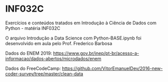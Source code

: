 # INF032C

Exercícios e conteúdos tratados em Introdução à Ciência de Dados com Python - matéria INF032C

O arquivo Introdução a Data Science com Python-BASE.ipynb foi desenvolvido em aula pelo Prof. Frederico Barbosa

Dados do ENEM 2019: https://www.gov.br/inep/pt-br/acesso-a-informacao/dados-abertos/microdados/enem

Dados do FreeCodeCamp: https://github.com/VitorEmanuelDev/2016-new-coder-survey/tree/master/clean-data

